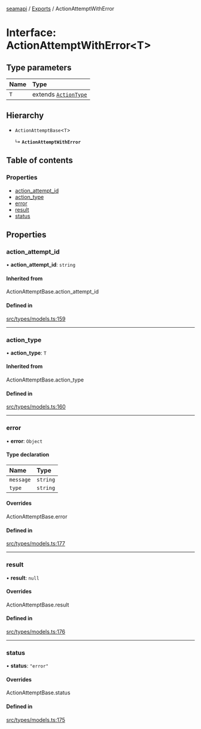 [seamapi](../README.md) / [Exports](../modules.md) / ActionAttemptWithError

# Interface: ActionAttemptWithError<T\>

## Type parameters

| Name | Type |
| :------ | :------ |
| `T` | extends [`ActionType`](../modules.md#actiontype) |

## Hierarchy

- `ActionAttemptBase`<`T`\>

  ↳ **`ActionAttemptWithError`**

## Table of contents

### Properties

- [action\_attempt\_id](ActionAttemptWithError.md#action_attempt_id)
- [action\_type](ActionAttemptWithError.md#action_type)
- [error](ActionAttemptWithError.md#error)
- [result](ActionAttemptWithError.md#result)
- [status](ActionAttemptWithError.md#status)

## Properties

### action\_attempt\_id

• **action\_attempt\_id**: `string`

#### Inherited from

ActionAttemptBase.action\_attempt\_id

#### Defined in

[src/types/models.ts:159](https://github.com/seamapi/javascript/blob/main/src/types/models.ts#L159)

___

### action\_type

• **action\_type**: `T`

#### Inherited from

ActionAttemptBase.action\_type

#### Defined in

[src/types/models.ts:160](https://github.com/seamapi/javascript/blob/main/src/types/models.ts#L160)

___

### error

• **error**: `Object`

#### Type declaration

| Name | Type |
| :------ | :------ |
| `message` | `string` |
| `type` | `string` |

#### Overrides

ActionAttemptBase.error

#### Defined in

[src/types/models.ts:177](https://github.com/seamapi/javascript/blob/main/src/types/models.ts#L177)

___

### result

• **result**: ``null``

#### Overrides

ActionAttemptBase.result

#### Defined in

[src/types/models.ts:176](https://github.com/seamapi/javascript/blob/main/src/types/models.ts#L176)

___

### status

• **status**: ``"error"``

#### Overrides

ActionAttemptBase.status

#### Defined in

[src/types/models.ts:175](https://github.com/seamapi/javascript/blob/main/src/types/models.ts#L175)
